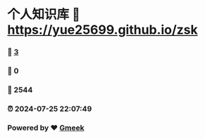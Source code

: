 # 个人知识库 :link: https://yue25699.github.io/zsk 
### :page_facing_up: [3](https://yue25699.github.io/zsk/tag.html) 
### :speech_balloon: 0 
### :hibiscus: 2544 
### :alarm_clock: 2024-07-25 22:07:49 
### Powered by :heart: [Gmeek](https://github.com/Meekdai/Gmeek)
